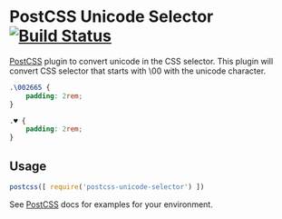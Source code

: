 # PostCSS Unicode Selector [![Build Status][ci-img]][ci]

[PostCSS] plugin to convert unicode in the CSS selector. This plugin will convert CSS selector that
starts with \00 with the unicode character.

[PostCSS]: https://github.com/postcss/postcss
[ci-img]:  https://travis-ci.org/jotielim/postcss-unicode-selector.svg
[ci]:      https://travis-ci.org/jotielim/postcss-unicode-selector

```css
.\002665 {
    padding: 2rem;
}
```

```css
.♥ {
    padding: 2rem;
}
```

## Usage

```js
postcss([ require('postcss-unicode-selector') ])
```

See [PostCSS] docs for examples for your environment.
